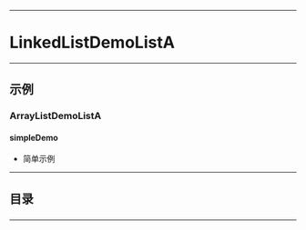 ------
# LinkedListDemoListA

------
## 示例
### ArrayListDemoListA
#### simpleDemo
- 简单示例

------
## 目录
###

------